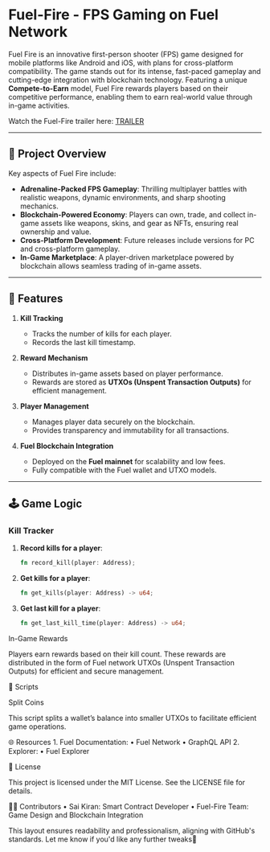 # Fuel-Fire - FPS Gaming on Fuel Network

Fuel Fire is an innovative first-person shooter (FPS) game designed for mobile platforms like Android and iOS, with plans for cross-platform compatibility. The game stands out for its intense, fast-paced gameplay and cutting-edge integration with blockchain technology. Featuring a unique **Compete-to-Earn** model, Fuel Fire rewards players based on their competitive performance, enabling them to earn real-world value through in-game activities.

Watch the Fuel-Fire trailer here: [TRAILER](https://www.youtube.com/watch?v=Ms3u9elKcIE&t=11s)

---

## 🚀 Project Overview

Key aspects of Fuel Fire include:
- **Adrenaline-Packed FPS Gameplay**: Thrilling multiplayer battles with realistic weapons, dynamic environments, and sharp shooting mechanics.
- **Blockchain-Powered Economy**: Players can own, trade, and collect in-game assets like weapons, skins, and gear as NFTs, ensuring real ownership and value.
- **Cross-Platform Development**: Future releases include versions for PC and cross-platform gameplay.
- **In-Game Marketplace**: A player-driven marketplace powered by blockchain allows seamless trading of in-game assets.

---

## 📜 Features

1. **Kill Tracking**
   - Tracks the number of kills for each player.
   - Records the last kill timestamp.

2. **Reward Mechanism**
   - Distributes in-game assets based on player performance.
   - Rewards are stored as **UTXOs (Unspent Transaction Outputs)** for efficient management.

3. **Player Management**
   - Manages player data securely on the blockchain.
   - Provides transparency and immutability for all transactions.

4. **Fuel Blockchain Integration**
   - Deployed on the **Fuel mainnet** for scalability and low fees.
   - Fully compatible with the Fuel wallet and UTXO models.

---


## 🕹️ Game Logic

### Kill Tracker

1. **Record kills for a player**:
   ```rust
   fn record_kill(player: Address);
2. **Get kills for a player**:
   ```rust
   fn get_kills(player: Address) -> u64;

3. **Get last kill for a player**:
   ```rust
   fn get_last_kill_time(player: Address) -> u64;

In-Game Rewards

Players earn rewards based on their kill count. These rewards are distributed in the form of Fuel network UTXOs (Unspent Transaction Outputs) for efficient and secure management.

📄 Scripts

Split Coins

This script splits a wallet’s balance into smaller UTXOs to facilitate efficient game operations.

🌐 Resources
	1.	Fuel Documentation:
	•	Fuel Network
	•	GraphQL API
	2.	Explorer:
	•	Fuel Explorer

📜 License

This project is licensed under the MIT License. See the LICENSE file for details.

🧑‍💻 Contributors
	•	Sai Kiran: Smart Contract Developer
	•	Fuel-Fire Team: Game Design and Blockchain Integration

This layout ensures readability and professionalism, aligning with GitHub's standards. Let me know if you'd like any further tweaks🚀
